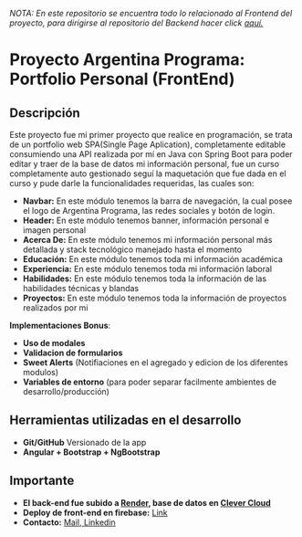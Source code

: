 <i>NOTA: En este repositorio se encuentra todo lo relacionado al Frontend del proyecto, para dirigirse al repositorio del Backend hacer click <a href="https://github.com/JuanAlcoba/back-end-portfolio/tree/main/prueba" target="_blank">aquí.</a></i>

<h1>Proyecto Argentina Programa: Portfolio Personal (FrontEnd)</h1>

##  Descripción

Este proyecto fue mi primer proyecto que realice en programación, se trata de un portfolio web SPA(Single Page Aplication), completamente editable consumiendo una API realizada por mí en Java con Spring Boot para poder editar y traer de la base de datos mi información personal, fue un curso completamente auto gestionado seguí la maquetación que fue dada en el curso y pude darle la funcionalidades requeridas, las cuales son:

- <b>Navbar:</b> En este módulo tenemos la barra de navegación, la cual posee el logo de Argentina Programa, las redes sociales y botón de login.
- <b>Header:</b> En este módulo tenemos banner, información personal e imagen personal
- <b>Acerca De:</b> En este módulo tenemos mi información personal más detallada y stack tecnológico manejado hasta el momento
- <b>Educación:</b> En este módulo tenemos toda mi información académica
- <b>Experiencia:</b> En este módulo tenemos toda mi información laboral
- <b>Habilidades:</b> En este módulo tenemos toda la información de las habilidades técnicas y blandas
- <b>Proyectos:</b> En este módulo tenemos toda la información de proyectos realizados por mi

<b>Implementaciones Bonus</b>: 

- <b>Uso de modales</b> 
- <b>Validacion de formularios</b> 
- <b>Sweet Alerts</b> (Notifiaciones en el agregado y edicion de los diferentes modulos)
- <b>Variables de entorno</b> (para poder separar facilmente ambientes de desarrollo/producción)


<h2>Herramientas utilizadas en el desarrollo</h2>

- <b>Git/GitHub</b> Versionado de la app
- <b>Angular + Bootstrap + NgBootstrap</b> 

## Importante
- <b>El back-end fue subido a <a href="https://render.com" target="_blank">Render</a>, base de datos en <a href="https://www.clever-cloud.com" target="_blank">Clever Cloud</a> </b> 
- <b>Deploy de front-end en firebase:</b> <a href="https://portfolioapp-57eda.web.app" target="_blank"> Link</a>
- <b>Contacto:</b> <a href="mailto:jc.alcoba@gmail.com" target="_blank"> Mail</a>,<a href="https://www.linkedin.com/in/juan-alcoba-91964a213/" target="_blank"> Linkedin</a>
